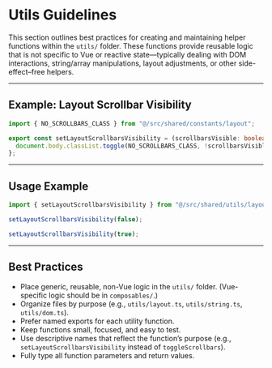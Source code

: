 # Utils Guidelines

This section outlines best practices for creating and maintaining helper functions within the `utils/` folder. These functions provide reusable logic that is not specific to Vue or reactive state—typically dealing with DOM interactions, string/array manipulations, layout adjustments, or other side-effect–free helpers.

---

## Example: Layout Scrollbar Visibility

```ts
import { NO_SCROLLBARS_CLASS } from "@/src/shared/constants/layout";

export const setLayoutScrollbarsVisibility = (scrollbarsVisible: boolean): void => {
  document.body.classList.toggle(NO_SCROLLBARS_CLASS, !scrollbarsVisible);
};
```

---

## Usage Example

```ts
import { setLayoutScrollbarsVisibility } from "@/src/shared/utils/layout";

setLayoutScrollbarsVisibility(false);

setLayoutScrollbarsVisibility(true);
```

---


## Best Practices

- Place generic, reusable, non-Vue logic in the `utils/` folder. (Vue-specific logic should be in `composables/`.)
- Organize files by purpose (e.g., `utils/layout.ts`, `utils/string.ts`, `utils/dom.ts`).
- Prefer named exports for each utility function.
- Keep functions small, focused, and easy to test.
- Use descriptive names that reflect the function’s purpose (e.g., `setLayoutScrollbarsVisibility` instead of `toggleScrollbars`).
- Fully type all function parameters and return values.

